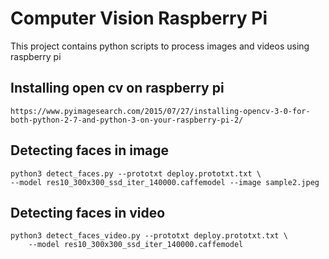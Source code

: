 # Computer Vision Raspberry Pi
This project contains python scripts to process images and videos using raspberry pi

## Installing open cv on raspberry pi ##
	https://www.pyimagesearch.com/2015/07/27/installing-opencv-3-0-for-both-python-2-7-and-python-3-on-your-raspberry-pi-2/

## Detecting faces in image ##
	python3 detect_faces.py --prototxt deploy.prototxt.txt \
	--model res10_300x300_ssd_iter_140000.caffemodel --image sample2.jpeg

## Detecting faces in video ##
	python3 detect_faces_video.py --prototxt deploy.prototxt.txt \
		--model res10_300x300_ssd_iter_140000.caffemodel
